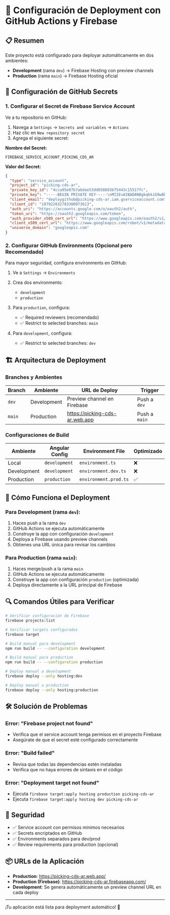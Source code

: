 # 🚀 Configuración de Deployment con GitHub Actions y Firebase

## 📋 Resumen

Este proyecto está configurado para deployar automáticamente en dos ambientes:

- **Development** (rama `dev`) → Firebase Hosting con preview channels
- **Production** (rama `main`) → Firebase Hosting oficial

## 🔧 Configuración de GitHub Secrets

### 1. Configurar el Secret de Firebase Service Account

Ve a tu repositorio en GitHub:
1. Navega a `Settings` → `Secrets and variables` → `Actions`
2. Haz clic en `New repository secret`
3. Agrega el siguiente secret:

**Nombre del Secret:**
```
FIREBASE_SERVICE_ACCOUNT_PICKING_CDS_AR
```

**Valor del Secret:**
```json
{
  "type": "service_account",
  "project_id": "picking-cds-ar",
  "private_key_id": "4cca95e07b7abdae53dd658683bf5443c15517fc",
  "private_key": "-----BEGIN PRIVATE KEY-----\nMIIEvAIBADANBgkqhkiG9w0BAQEFAASCBKYwggSiAgEAAoIBAQCgzukwV4k+J5xw\nyX4kAQelqBsffxt5b2PkgoG4pzMJrcjVQubsfaxQGfY5uXH4ku6UHy94H1CCQDC9\n8QDjuNEua3fuIyzb2orOYgBAMi8pQBgochKnTrtUDIjFuMDdu+ed1vFlMlYKS8hz\nJvczL0OEoI/844hew7U3ZvisaiBaEsrCorWwtwnYJCl09J2BT+8zlLnJFE7sKnFk\nULUKBhswRu8U4gmAuDCZVB2sL7YVCAKaTrQxT83hj/75yP1ES/tbIMyGs4YeEwQB\n/ekWURI3v/51yssDhw1Ex8JD2b+eam2PZYDwaIBQxiN5yIAObllBIYDJnqY4p5xf\nPrgK8TkHAgMBAAECggEAENb6JnzUO3UMdecz1XNiKJ/dD0RRTTsz+8cK7JpdxuKz\nCFo0MonKlKzTUyIvZDeG0m4dm3e0B5/POuTVEgPVrAXHDmISnYdaR9iNbCuVMr2q\nifnAKFMfXOLfI82ALPgzfhz3NIC77+IVwLFQ68RETsw9p97v9fSKsp2O5wdKEgSB\nP+4mDU27mNm6G/KloVmDa+Z+ttJEyBwhhfSEFoxefk+ih7TLHTbz8f3TQ3/YK7D5\nKIbAzKkL1GXNgBD8r1NTTztboEpo39P386gLjQ0yLoZfSVCqYSpHonhqlbJR0/6y\nihAtSMjTf+rqpIap7LEcsP9c57OolSUV9NzOwN+9uQKBgQDSEADMnPBuYot5Tsg0\nj4e3BjQGUGS06ccXreGgacHD32d0Y1paZk81xM+osQz/vYS0bEBQ+Giyf7u8yhVc\nC1gwFDfBTL0VbUb9+Z6Bckebh/sMjGUBcE0xRQ1AiQIyDE1peCbdUEzR+6q8vADW\ngyXo0Lv941+axhCpldl6+oRB6wKBgQDD+X2KzK/uggsEws+7RNjdS6HhkHKXWMgT\n/jNSbqOR9zuVIKOXmloEFT54SemKmsMYtVCMWbJOnijJmHadJRuIosJK/NyL/IZa\nRf6spRdBp4FJgdm7VQ6iai9exi9qa8j+Pk9WVpUy1jqtJmYtPge+gcbouuGE8iLA\nIhtu6SqCVQKBgGYMfDbq7yrRGOzfxwcxyz6w9skyeRoikCQCxx/FAOsFNx8lvRk5\nprV6XV+YU7ZR/YwhIsWzSDmfMDcw/Vtv73G8ALIZc6pbIif0AnrkZ8E5OE8KTW97\nfSS4ZQ27AaQKsfjQ9CCECC3i0zlJJCcSI3KNJSbcNO/d1O5t6++AkIvtAoGARJOI\nR8qqgaaF3ouhD2HfFUkDA6B9SNKraLuaD+1hVZGTCvMZ69H6T9VzP7p1e6f+PyYr\nYoF8sKANm8W7M/ApO13g6UakkmOyS+KUZKt8gN/xkNxcaX4xGcpYeyyUqQPAmJ8L\nOiYgHWLzs2VtecVsBlD5XrUOd2wXlu4YdW4oDuUCgYBoLoPcX1uSP9KpwRYZXwVm\ngKcgIgVzlLNWgHgJkEs9TzlBQ2QbF5yleqIB0hsX+NRq9udrXIZ3x9Ycqtyc4Sj0\n0hcJrt+PHBdkpscchDuH7v+7sSwSQeusK7lCo147t7aIPetgiXVKbgsvzBsAljkq\nzAirZDgcGh4Un20htAp/2A==\n-----END PRIVATE KEY-----\n",
  "client_email": "deploygithub@picking-cds-ar.iam.gserviceaccount.com",
  "client_id": "107922032783300973613",
  "auth_uri": "https://accounts.google.com/o/oauth2/auth",
  "token_uri": "https://oauth2.googleapis.com/token",
  "auth_provider_x509_cert_url": "https://www.googleapis.com/oauth2/v1/certs",
  "client_x509_cert_url": "https://www.googleapis.com/robot/v1/metadata/x509/deploygithub%40picking-cds-ar.iam.gserviceaccount.com",
  "universe_domain": "googleapis.com"
}
```

### 2. Configurar GitHub Environments (Opcional pero Recomendado)

Para mayor seguridad, configura environments en GitHub:

1. Ve a `Settings` → `Environments`
2. Crea dos environments:
   - `development`
   - `production`

3. Para `production`, configura:
   - ✅ Required reviewers (recomendado)
   - ✅ Restrict to selected branches: `main`

4. Para `development`, configura:
   - ✅ Restrict to selected branches: `dev`

## 🏗️ Arquitectura de Deployment

### Branches y Ambientes

| Branch | Ambiente | URL de Deploy | Trigger |
|--------|----------|---------------|---------|
| `dev` | Development | Preview channel en Firebase | Push a `dev` |
| `main` | Production | https://picking-cds-ar.web.app | Push a `main` |

### Configuraciones de Build

| Ambiente | Angular Config | Environment File | Optimizado |
|----------|----------------|------------------|------------|
| Local | `development` | `environment.ts` | ❌ |
| Development | `development` | `environment.dev.ts` | ❌ |
| Production | `production` | `environment.prod.ts` | ✅ |

## 🚀 Cómo Funciona el Deployment

### Para Development (rama `dev`):
1. Haces push a la rama `dev`
2. GitHub Actions se ejecuta automáticamente
3. Construye la app con configuración `development`
4. Deploya a Firebase usando preview channels
5. Obtienes una URL única para revisar los cambios

### Para Production (rama `main`):
1. Haces merge/push a la rama `main`
2. GitHub Actions se ejecuta automáticamente
3. Construye la app con configuración `production` (optimizada)
4. Deploya directamente a la URL principal de Firebase

## 🔍 Comandos Útiles para Verificar

```bash
# Verificar configuración de Firebase
firebase projects:list

# Verificar targets configurados
firebase target

# Build manual para development
npm run build -- --configuration development

# Build manual para production
npm run build -- --configuration production

# Deploy manual a development
firebase deploy --only hosting:dev

# Deploy manual a production
firebase deploy --only hosting:production
```

## 🛠️ Solución de Problemas

### Error: "Firebase project not found"
- Verifica que el service account tenga permisos en el proyecto Firebase
- Asegúrate de que el secret esté configurado correctamente

### Error: "Build failed"
- Revisa que todas las dependencias estén instaladas
- Verifica que no haya errores de sintaxis en el código

### Error: "Deployment target not found"
- Ejecuta `firebase target:apply hosting production picking-cds-ar`
- Ejecuta `firebase target:apply hosting dev picking-cds-ar`

## 🔐 Seguridad

- ✅ Service account con permisos mínimos necesarios
- ✅ Secrets encriptados en GitHub
- ✅ Environments separados para dev/prod
- ✅ Review requirements para production (opcional)

## 📦 URLs de la Aplicación

- **Production**: https://picking-cds-ar.web.app/
- **Production (Firebase)**: https://picking-cds-ar.firebaseapp.com/
- **Development**: Se genera automáticamente un preview channel URL en cada deploy

---

¡Tu aplicación está lista para deployment automático! 🎉
